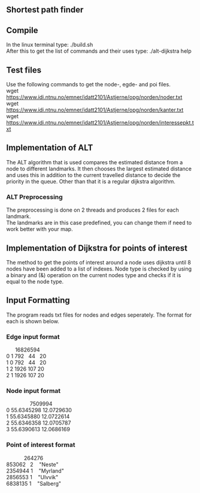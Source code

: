 ## Shortest path finder

## Compile
In the linux terminal type: ./build.sh <br>
After this to get the list of commands and their uses type: ./alt-dijkstra help<br>

## Test files
Use the following commands to get the node-, egde- and poi files. <br>
wget https://www.idi.ntnu.no/emner/idatt2101/Astjerne/opg/norden/noder.txt <br>
wget https://www.idi.ntnu.no/emner/idatt2101/Astjerne/opg/norden/kanter.txt <br>
wget https://www.idi.ntnu.no/emner/idatt2101/Astjerne/opg/norden/interessepkt.txt <br>

## Implementation of ALT
The ALT algorithm that is used compares the estimated distance from a node to different landmarks. It then chooses the largest estimated distance and uses this in addition to the current travelled distance to decide the priority in the queue. Other than that it is a regular dijkstra algorithm.

### ALT Preprocessing
The preprocessing is done on 2 threads and produces 2 files for each landmark.<br>
The landmarks are in this case predefined, you can change them if need to work better with your map.

## Implementation of Dijkstra for points of interest
The method to get the points of interest around a node uses dijkstra until 8 nodes have been added to a list of indexes. Node type is checked by using a binary and (&) operation on the current nodes type and checks if it is equal to the node type.

## Input Formatting

The program reads txt files for nodes and edges seperately. The format for each is shown below.

### Edge input format
&nbsp;&nbsp;&nbsp;&nbsp;&nbsp;&nbsp;16826594         <br>
0&nbsp;1&nbsp;792&nbsp;&nbsp;&nbsp;44&nbsp;&nbsp;&nbsp;20     <br>
1&nbsp;0&nbsp;792&nbsp;&nbsp;&nbsp;44&nbsp;&nbsp;&nbsp;20     <br>
1&nbsp;2&nbsp;1926&nbsp;107&nbsp;20     <br>
2&nbsp;1&nbsp;1926&nbsp;107&nbsp;20     <br>

### Node input format     <br>
&nbsp;&nbsp;&nbsp;&nbsp;&nbsp;&nbsp;&nbsp;&nbsp;&nbsp;&nbsp;&nbsp;&nbsp;&nbsp;&nbsp;&nbsp; 7509994 <br>
0&nbsp;55.6345298&nbsp;12.0729630 <br>
1&nbsp;55.6345880&nbsp;12.0722614 <br>
2&nbsp;55.6346358&nbsp;12.0705787 <br>
3&nbsp;55.6390613&nbsp;12.0686169 <br>

### Point of interest format <br>
&nbsp;&nbsp;&nbsp;&nbsp;&nbsp;&nbsp;&nbsp;&nbsp;&nbsp;&nbsp;&nbsp;&nbsp;264276 <br>
853062&nbsp;&nbsp;&nbsp;2&nbsp;&nbsp;&nbsp;&nbsp;"Neste" <br>
2354944&nbsp;1&nbsp;&nbsp;&nbsp;&nbsp;"Myrland" <br>
2856553&nbsp;1&nbsp;&nbsp;&nbsp;&nbsp;"Ulvvik" <br>
6838135&nbsp;1&nbsp;&nbsp;&nbsp;&nbsp;"Salberg" <br>
